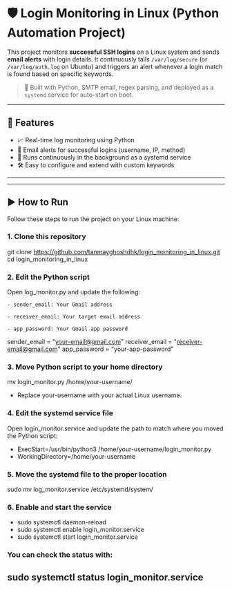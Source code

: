 # 🛡️ Login Monitoring in Linux (Python Automation Project)

This project monitors **successful SSH logins** on a Linux system and sends **email alerts** with login details. It continuously tails `/var/log/secure` (or `/var/log/auth.log` on Ubuntu) and triggers an alert whenever a login match is found based on specific keywords.

> 🚀 Built with Python, SMTP email, regex parsing, and deployed as a `systemd` service for auto-start on boot.

---

## 🔧 Features

- 📈 Real-time log monitoring using Python
- 📨 Email alerts for successful logins (username, IP, method)
- 🔁 Runs continuously in the background as a systemd service
- 🛠️ Easy to configure and extend with custom keywords

---
---
## ▶️ How to Run

Follow these steps to run the project on your Linux machine:

### 1. Clone this repository

git clone https://github.com/tanmayghoshdhk/login_monitoring_in_linux.git
cd login_monitoring_in_linux

### 2. Edit the Python script

Open log_monitor.py and update the following:

    - sender_email: Your Gmail address

    - receiver_email: Your target email address

    - app_password: Your Gmail app password

sender_email = "your-email@gmail.com"
receiver_email = "receiver-email@gmail.com"
app_password = "your-app-password"

### 3. Move Python script to your home directory

mv login_monitor.py /home/your-username/

   - Replace your-username with your actual Linux username.

### 4. Edit the systemd service file

Open login_monitor.service and update the path to match where you moved the Python script:

- ExecStart=/usr/bin/python3 /home/your-username/login_monitor.py
- WorkingDirectory=/home/your-username

### 5. Move the systemd file to the proper location

sudo mv log_monitor.service /etc/systemd/system/

### 6. Enable and start the service

- sudo systemctl daemon-reload
- sudo systemctl enable login_monitor.service
- sudo systemctl start login_monitor.service

### You can check the status with:

## sudo systemctl status login_monitor.service
